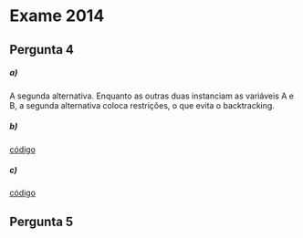 # Exame 2014

## Pergunta 4

##### a)

A segunda alternativa. Enquanto as outras duas instanciam as variáveis A e B, a segunda alternativa coloca restrições, o que evita o backtracking.

##### b)

[código](resolucao.pl#L4)

##### c)

[código](resolucao.pl#L21)

## Pergunta 5